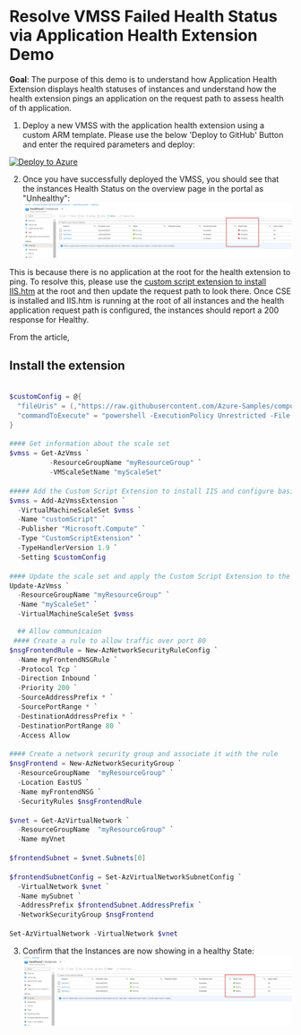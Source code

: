 # Resolve VMSS Failed Health Status via Application Health Extension Demo 

**Goal**: The purpose of this demo is to understand how Application Health Extension displays health statuses of instances and understand how the health extension pings an application on the request path to assess health of th application. 

1. Deploy a new VMSS with the application health extension using a custom ARM template. Please use the below 'Deploy to GitHub' Button and enter the required parameters and deploy: 

[![Deploy to Azure](https://aka.ms/deploytoazurebutton)](https://portal.azure.com/#create/Microsoft.Template/uri/https%3A%2F%2Fraw.githubusercontent.com%2Fkmccullagh19%2FLabBoxProjects%2Fmain%2FHealthExtensionDemo)

2. Once you have successfully deployed the VMSS, you should see that the instances Health Status on the overview page in the portal as "Unhealthy": 
![Unhealthyinstances](https://github.com/kmccullagh19/LabBoxProjects/blob/main/unhealthy.png)

This is because there is no application at the root for the health extension to ping. To resolve this, please use the [custom script extension to install IIS.htm](https://docs.microsoft.com/en-us/azure/virtual-machine-scale-sets/tutorial-install-apps-powershell) at the root and then update the request path to look there. Once CSE is installed and IIS.htm is running at the root of all instances and the health application request path is configured, the instances should report a 200 response for Healthy. 

From the article, 

## Install the extension 

```powershell

$customConfig = @{
  "fileUris" = (,"https://raw.githubusercontent.com/Azure-Samples/compute-automation-configurations/master/automate-iis.ps1");
  "commandToExecute" = "powershell -ExecutionPolicy Unrestricted -File automate-iis.ps1"
}

#### Get information about the scale set
$vmss = Get-AzVmss `
          -ResourceGroupName "myResourceGroup" `
          -VMScaleSetName "myScaleSet"

##### Add the Custom Script Extension to install IIS and configure basic website
$vmss = Add-AzVmssExtension `
  -VirtualMachineScaleSet $vmss `
  -Name "customScript" `
  -Publisher "Microsoft.Compute" `
  -Type "CustomScriptExtension" `
  -TypeHandlerVersion 1.9 `
  -Setting $customConfig

#### Update the scale set and apply the Custom Script Extension to the VM instances
Update-AzVmss `
  -ResourceGroupName "myResourceGroup" `
  -Name "myScaleSet" `
  -VirtualMachineScaleSet $vmss
``` 
```powershell
  ## Allow communicaion 
 #### Create a rule to allow traffic over port 80
$nsgFrontendRule = New-AzNetworkSecurityRuleConfig `
  -Name myFrontendNSGRule `
  -Protocol Tcp `
  -Direction Inbound `
  -Priority 200 `
  -SourceAddressPrefix * `
  -SourcePortRange * `
  -DestinationAddressPrefix * `
  -DestinationPortRange 80 `
  -Access Allow

#### Create a network security group and associate it with the rule
$nsgFrontend = New-AzNetworkSecurityGroup `
  -ResourceGroupName  "myResourceGroup" `
  -Location EastUS `
  -Name myFrontendNSG `
  -SecurityRules $nsgFrontendRule

$vnet = Get-AzVirtualNetwork `
  -ResourceGroupName  "myResourceGroup" `
  -Name myVnet

$frontendSubnet = $vnet.Subnets[0]

$frontendSubnetConfig = Set-AzVirtualNetworkSubnetConfig `
  -VirtualNetwork $vnet `
  -Name mySubnet `
  -AddressPrefix $frontendSubnet.AddressPrefix `
  -NetworkSecurityGroup $nsgFrontend

Set-AzVirtualNetwork -VirtualNetwork $vnet
  ```
  
  3. Confirm that the Instances are now showing in a healthy State: 
  ![HealthyState](https://github.com/kmccullagh19/LabBoxProjects/blob/main/healthy.png)

